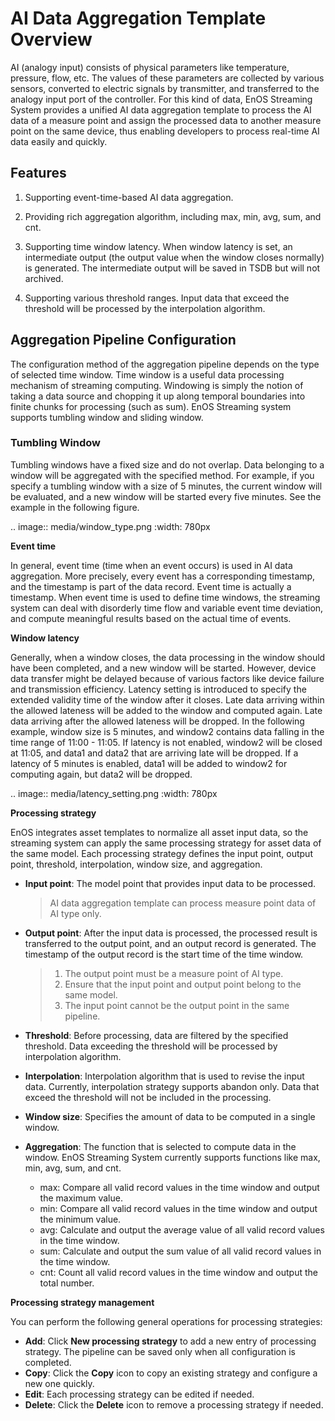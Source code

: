 # AI Data Aggregation Template Overview
AI (analogy input) consists of physical parameters like temperature, pressure, flow, etc. The values of these parameters are collected by various sensors, converted to electric signals by transmitter, and transferred to the analogy input port of the controller. For this kind of data, EnOS Streaming System provides a unified AI data aggregation template to process the AI data of a measure point and assign the processed data to another measure point on the same device, thus enabling developers to process real-time AI data easily and quickly.  

## Features
1. Supporting event-time-based AI data aggregation.

2. Providing rich aggregation algorithm, including  max, min, avg, sum, and cnt.

3. Supporting time window latency. When window latency is set, an intermediate output (the output value when the window closes normally) is generated. The intermediate output will be saved in TSDB but will not archived.

4. Supporting various threshold ranges. Input data that exceed the threshold will be processed by the interpolation algorithm.

## Aggregation Pipeline Configuration
The configuration method of the aggregation pipeline depends on the type of selected time window. Time window is a useful data processing mechanism of streaming computing. Windowing is simply the notion of taking a data source and chopping it up along temporal boundaries into finite chunks for processing (such as sum). EnOS Streaming system supports tumbling window and sliding window.

### Tumbling Window
Tumbling windows have a fixed size and do not overlap. Data belonging to a window will be aggregated with the specified method. For example, if you specify a tumbling window with a size of 5 minutes, the current window will be evaluated, and a new window will be started every five minutes. See the example in the following figure.

.. image:: media/window_type.png
   :width: 780px

**Event time**

In general, event time (time when an event occurs) is used in AI data aggregation. More precisely, every event has a corresponding timestamp, and the timestamp is part of the data record. Event time is actually a timestamp. When event time is used to define time windows, the streaming system can deal with disorderly time flow and variable event time deviation, and compute meaningful results based on the actual time of events.

**Window latency**

Generally, when a window closes, the data processing in the window should have been completed, and a new window will be started. However, device data transfer might be delayed because of various factors like device failure and transmission efficiency. Latency setting is introduced to specify the extended validity time of the window after it closes. Late data arriving within the allowed lateness will be added to the window and computed again. Late data arriving after the allowed lateness will be dropped. In the following example, window size is 5 minutes, and window2 contains data falling in the time range of 11:00 - 11:05. If latency is not enabled, window2 will be closed at 11:05, and data1 and data2 that are arriving late will be dropped. If a latency of 5 minutes is enabled, data1 will be added to window2 for computing again, but data2 will be dropped.

.. image:: media/latency_setting.png
   :width: 780px

**Processing strategy**

EnOS integrates asset templates to normalize all asset input data, so the streaming system can apply the same processing strategy for asset data of the same model. Each processing strategy defines the input point, output point, threshold, interpolation, window size, and aggregation.

 + **Input point**: The model point that provides input data to be processed.

   > AI data aggregation template can process measure point data of AI type only.

 + **Output point**: After the input data is processed, the processed result is transferred to the output point, and an output record is generated. The timestamp of the output record is the start time of the time window.

   > 1. The output point must be a measure point of AI type.
   > 2. Ensure that the input point and output point belong to the same model.
   > 3. The input point cannot be the output point in the same pipeline.  

 + **Threshold**: Before processing, data are filtered by the specified threshold. Data exceeding the threshold will be processed by interpolation algorithm.

 + **Interpolation**: Interpolation algorithm that is used to revise the input data. Currently, interpolation strategy supports abandon only. Data that exceed the threshold will not be included in the processing.

 + **Window size**: Specifies the amount of data to be computed in a single window.

 + **Aggregation**: The function that is selected to compute data in the window. EnOS Streaming System currently supports functions like max, min, avg, sum, and cnt.

   -  max: Compare all valid record values in the time window and output the maximum value.
   -  min: Compare all valid record values in the time window and output the minimum value.
   -  avg: Calculate and output the average value of all valid record values in the time window.
   -  sum: Calculate and output the sum value of all valid record values in the time window.
   -  cnt: Count all valid record values in the time window and output the total number.

**Processing strategy management**

You can perform the following general operations for processing strategies:

- **Add**: Click **New processing strategy** to add a new entry of processing strategy. The pipeline can be saved only when all configuration is completed.
- **Copy**: Click the **Copy** icon to copy an existing strategy and configure a new one quickly.
- **Edit**: Each processing strategy can be edited if needed.
- **Delete**: Click the **Delete** icon to remove a processing strategy if needed.
